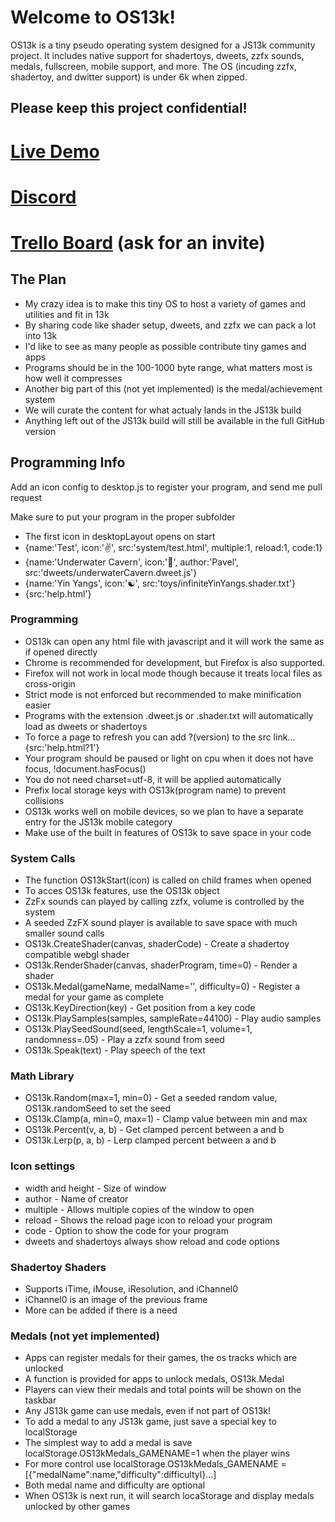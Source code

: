 # Welcome to OS13k!
OS13k is a tiny pseudo operating system designed for a JS13k community project. It includes native support for shadertoys, dweets,  zzfx sounds, medals, fullscreen, mobile support, and more. The OS (incuding zzfx, shadertoy, and dwitter support) is under 6k when zipped.

## Please keep this project confidential!

# [Live Demo](https://killedbyapixel.github.io/OS13k)
# [Discord](https://discord.gg/apuXeT)
# [Trello Board](https://trello.com/b/1PNeOZfM/os13k) (ask for an invite)


## The Plan
- My crazy idea is to make this tiny OS to host a variety of games and utilities and fit in 13k
- By sharing code like shader setup, dweets, and zzfx we can pack a lot into 13k
- I'd like to see as many people as possible contribute tiny games and apps
- Programs should be in the 100-1000 byte range, what matters most is how well it compresses
- Another big part of this (not yet implemented) is the medal/achievement system
- We will curate the content for what actualy lands in the JS13k build
- Anything left out of the JS13k build will still be available in the full GitHub version

## Programming Info

Add an icon config to desktop.js to register your program, and send me pull request

Make sure to put your program in the proper subfolder
- The first icon in desktopLayout opens on start
- {name:'Test', icon:'✌️', src:'system/test.html', multiple:1, reload:1, code:1}
- {name:'Underwater Cavern', icon:'🌊', author:'Pavel', src:'dweets/underwaterCavern.dweet.js'}
- {name:'Yin Yangs', icon:'☯️', src:'toys/infiniteYinYangs.shader.txt'}
- {src:'help.html'}

### Programming

- OS13k can open any html file with javascript and it will work the same as if opened directly
- Chrome is recommended for development, but Firefox is also supported.
- Firefox will not work in local mode though because it treats local files as cross-origin
- Strict mode is not enforced but recommended to make minification easier
- Programs with the extension .dweet.js or .shader.txt will automatically load as dweets or shadertoys
- To force a page to refresh you can add ?(version) to the src link... {src:'help.html?1'}
- Your program should be paused or light on cpu when it does not have focus, !document.hasFocus() 
- You do not need charset=utf-8, it will be applied automatically
- Prefix local storage keys with OS13k(program name) to prevent collisions
- OS13k works well on mobile devices, so we plan to have a separate entry for the JS13k mobile category
- Make use of the built in features of OS13k to save space in your code

### System Calls

- The function OS13kStart(icon) is called on child frames when opened
- To acces OS13k features, use the OS13k object
- ZzFx sounds can played by calling zzfx, volume is controlled by the system
- A seeded ZzFX sound player is available to save space with much smaller sound calls
- OS13k.CreateShader(canvas, shaderCode) - Create a shadertoy compatible webgl shader
- OS13k.RenderShader(canvas, shaderProgram, time=0) - Render a shader
- OS13k.Medal(gameName, medalName='', difficulty=0) - Register a medal for your game as complete
- OS13k.KeyDirection(key) - Get position from a key code
- OS13k.PlaySamples(samples, sampleRate=44100) - Play audio samples
- OS13k.PlaySeedSound(seed, lengthScale=1, volume=1, randomness=.05) - Play a zzfx sound from seed
- OS13k.Speak(text) - Play speech of the text

### Math Library
- OS13k.Random(max=1, min=0) - Get a seeded random value, OS13k.randomSeed to set the seed
- OS13k.Clamp(a, min=0, max=1) - Clamp value between min and max
- OS13k.Percent(v, a, b) - Get clamped percent between a and b
- OS13k.Lerp(p, a, b) - Lerp clamped percent between a and b

### Icon settings
- width and height - Size of window
- author - Name of creator
- multiple - Allows multiple copies of the window to open
- reload - Shows the reload page icon to reload your program
- code - Option to show the code for your program
- dweets and shadertoys always show reload and code options

### Shadertoy Shaders
 - Supports iTime, iMouse, iResolution, and iChannel0
 - iChannel0 is an image of the previous frame
 - More can be added if there is a need
 
 ### Medals (not yet implemented)
 - Apps can register medals for their games, the os tracks which are unlocked
 - A function is provided for apps to unlock medals, OS13k.Medal
 - Players can view their medals and total points will be shown on the taskbar
 - Any JS13k game can use medals, even if not part of OS13k!
 - To add a medal to any JS13k game, just save a special key to localStorage
 - The simplest way to add a medal is save localStorage.OS13kMedals_GAMENAME=1 when the player wins
 - For more control use localStorage.OS13kMedals_GAMENAME = [{"medalName":name,"difficulty":difficultyl}...]
 - Both medal name and difficulty are optional
 - When OS13k is next run, it will search locaStorage and display medals unlocked by other games
